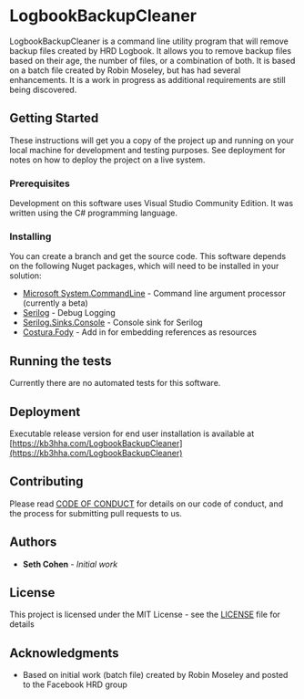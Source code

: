 # LogbookBackupCleaner

LogbookBackupCleaner is a command line utility program that will remove backup files created by HRD Logbook. It allows you to remove backup files based on their age, the number of files, or a combination of both. It is based on a batch file created by Robin Moseley, but has had several enhancements. It is a work in progress as additional requirements are still being discovered.

## Getting Started

These instructions will get you a copy of the project up and running on your local machine for development and testing purposes. See deployment for notes on how to deploy the project on a live system.

### Prerequisites

Development on this software uses Visual Studio Community Edition. It was written using the C# programming language.

### Installing

You can create a branch and get the source code. This software depends on the following Nuget packages, which will need to be installed in your solution:

* [Microsoft System.CommandLine](https://www.nuget.org/packages/System.CommandLine) - Command line argument processor (currently a beta)
* [Serilog](https://www.nuget.org/packages/Serilog/) - Debug Logging
* [Serilog.Sinks.Console](https://www.nuget.org/packages/Serilog.Sinks.Console) - Console sink for Serilog
* [Costura.Fody](https://www.nuget.org/packages/Costura.Fody/) -  Add in for embedding references as resources
 
  
## Running the tests

Currently there are no automated tests for this software.

## Deployment

Executable release version for end user installation is available at [https://kb3hha.com/LogbookBackupCleaner](https://kb3hha.com/LogbookBackupCleaner)

## Contributing

Please read [CODE OF CONDUCT](CODE_OF_CONDUCT.md) for details on our code of conduct, and the process for submitting pull requests to us.

## Authors

* **Seth Cohen** - *Initial work*

## License

This project is licensed under the MIT License - see the [LICENSE](LICENSE) file for details

## Acknowledgments

* Based on initial work (batch file) created by Robin Moseley and posted to the Facebook HRD group
